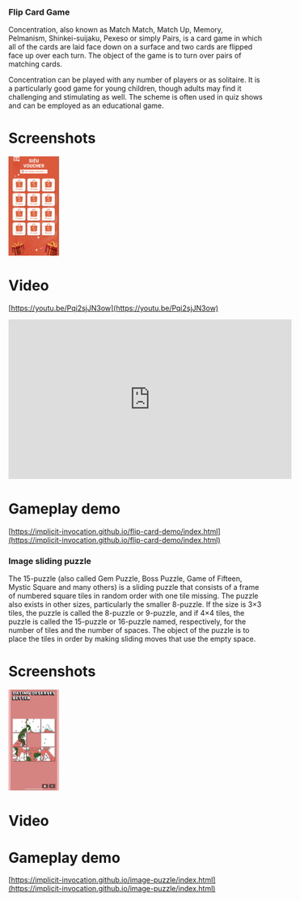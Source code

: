 ### Flip Card Game

Concentration, also known as Match Match, Match Up, Memory, Pelmanism, Shinkei-suijaku, Pexeso or simply Pairs, is a card game in which all of the cards are laid face down on a surface and two cards are flipped face up over each turn. The object of the game is to turn over pairs of matching cards.

Concentration can be played with any number of players or as solitaire. It is a particularly good game for young children, though adults may find it challenging and stimulating as well. The scheme is often used in quiz shows and can be employed as an educational game.

# Screenshots
<img src="https://raw.githubusercontent.com/implicit-invocation/playable-ads-demo/master/IMG_3387.PNG" width="100">

# Video
[https://youtu.be/Pqi2sjJN3ow](https://youtu.be/Pqi2sjJN3ow)
<iframe width="560" height="315" src="https://www.youtube.com/embed/Pqi2sjJN3ow" frameborder="0" allow="accelerometer; autoplay; encrypted-media; gyroscope; picture-in-picture" allowfullscreen></iframe>

# Gameplay demo
[https://implicit-invocation.github.io/flip-card-demo/index.html](https://implicit-invocation.github.io/flip-card-demo/index.html)

### Image sliding puzzle

The 15-puzzle (also called Gem Puzzle, Boss Puzzle, Game of Fifteen, Mystic Square and many others) is a sliding puzzle that consists of a frame of numbered square tiles in random order with one tile missing. The puzzle also exists in other sizes, particularly the smaller 8-puzzle. If the size is 3×3 tiles, the puzzle is called the 8-puzzle or 9-puzzle, and if 4×4 tiles, the puzzle is called the 15-puzzle or 16-puzzle named, respectively, for the number of tiles and the number of spaces. The object of the puzzle is to place the tiles in order by making sliding moves that use the empty space.

# Screenshots
<img src="https://raw.githubusercontent.com/implicit-invocation/playable-ads-demo/master/IMG_3389.jpg" width="100">

# Video

# Gameplay demo 
[https://implicit-invocation.github.io/image-puzzle/index.html](https://implicit-invocation.github.io/image-puzzle/index.html)
